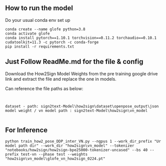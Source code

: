 ## How to run the model

Do your usual conda env set up 

```
conda create --name glofe python=3.8
conda activate glofe
conda install pytorch==1.10.1 torchvision==0.11.2 torchaudio==0.10.1 cudatoolkit=11.3 -c pytorch -c conda-forge
pip install -r requirements.txt
```


## Just Follow ReadMe.md for the file & config

Download the How2Sign Model Weights from the pre training google drive link and extract the file and replace the one in models. 


Can reference the file paths as below:
```


dataset - path: sign2text-Model\how2sign\dataset\openpose_output\json
model weight / vn model path : sign2text-Model\how2sign\vn_model


```


## For Inference

```
python train_how2_pose_DDP_inter_VN.py --ngpus 1 --work_dir_prefix "Ur model path dir" --work_dir "how2sign\vn_model" --tokenizer "notebooks/how2sign/how2sign-bpe25000-tokenizer-uncased" --bs 40 --prefix test-vn --phase test --weights "how2sign\vn_model\glofe_vn_how2sign_0224.pt"
```